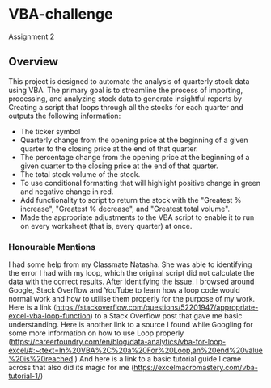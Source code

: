 # VBA-challenge
Assignment 2

## Overview ##

This project is designed to automate the analysis of quarterly stock data using VBA. 
The primary goal is to streamline the process of importing, processing, and analyzing stock data to generate insightful reports by
Creating a script that loops through all the stocks for each quarter and outputs the following information:

- The ticker symbol
- Quarterly change from the opening price at the beginning of a given quarter to the closing price at the end of that quarter.
- The percentage change from the opening price at the beginning of a given quarter to the closing price at the end of that quarter.
- The total stock volume of the stock.
- To use conditional formatting that will highlight positive change in green and negative change in red.
- Add functionality to script to return the stock with the "Greatest % increase", "Greatest % decrease", and "Greatest total volume".
- Made the appropriate adjustments to the VBA script to enable it to run on every worksheet (that is, every quarter) at once.

### Honourable Mentions ###
I had some help from my Classmate Natasha. She was able to identifying the error I had with my loop, which the original script did not 
calculate the data with the correct results. After identifying the issue. I browsed around Google, Stack Overflow and YouTube to learn how a 
loop code would normal work and how to utilise them properly for the purpose of my work. Here is a link (https://stackoverflow.com/questions/52201947/appropriate-excel-vba-loop-function) 
to a Stack Overflow post that gave me basic understanding. Here is another link to a source I found while Googling for some more information 
on how to use Loop properly (https://careerfoundry.com/en/blog/data-analytics/vba-for-loop-excel/#:~:text=In%20VBA%2C%20a%20For%20Loop,an%20end%20value%20is%20reached.)
And here is a link to a basic tutorial guide I came across that also did its magic for me (https://excelmacromastery.com/vba-tutorial-1/)
